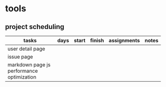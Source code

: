 # tools
## project scheduling
|tasks|days|start|finish|assignments|notes|
|---|---|---|---|---|---|
|user detail page|
|issue page|
|markdown page js performance optimization|


 
